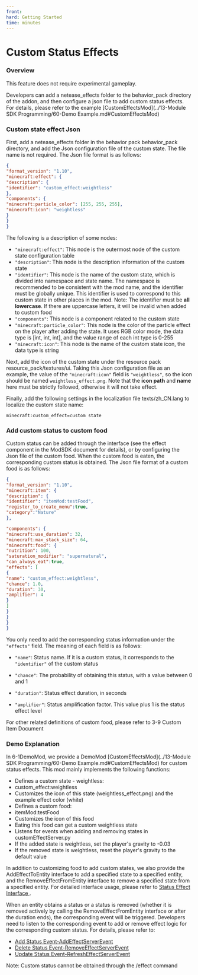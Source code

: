 ```yaml
--- 
front: 
hard: Getting Started 
time: minutes 
--- 
```


# Custom Status Effects 

### Overview 

This feature does not require experimental gameplay. 

Developers can add a netease_effects folder to the behavior_pack directory of the addon, and then configure a json file to add custom status effects. For details, please refer to the example [CustomEffectsMod](../13-Module SDK Programming/60-Demo Example.md#CustomEffectsMod) 

### Custom state effect Json 

First, add a netease_effects folder in the behavior pack behavior_pack directory, and add the Json configuration file of the custom state. The file name is not required. The Json file format is as follows: 

```json 
{ 
"format_version": "1.10", 
"minecraft:effect": { 
"description": { 
"identifier": "custom_effect:weightless" 
}, 
"components": { 
"minecraft:particle_color": [255, 255, 255], 
"minecraft:icon": "weightless" 
} 
} 
} 
``` 

The following is a description of some nodes: 

- `"minecraft:effect"`: This node is the outermost node of the custom state configuration table 
- `"description"`: This node is the description information of the custom state 
- `"identifier"`: This node is the name of the custom state, which is divided into namespace and state name. The namespace is recommended to be consistent with the mod name, and the identifier must be globally unique. This identifier is used to correspond to this custom state in other places in the mod. Note: The identifier must be **all lowercase**. If there are uppercase letters, it will be invalid when added to custom food 
- `"components"`: This node is a component related to the custom state 
- `"minecraft:particle_color"`: This node is the color of the particle effect on the player after adding the state. It uses RGB color mode, the data type is [int, int, int], and the value range of each int type is 0-255 
- `"minecraft:icon"`: This node is the name of the custom state icon, the data type is string 

Next, add the icon of the custom state under the resource pack resource_pack/textures/ui. Taking this Json configuration file as an example, the value of the `"minecraft:icon"` field is `"weightless"`, so the icon should be named `weightless_effect.png`. Note that the **icon path** and **name** here must be strictly followed, otherwise it will not take effect. 

Finally, add the following settings in the localization file texts/zh_CN.lang to localize the custom state name: 

``` 
minecraft:custom_effect=custom state 
``` 




### Add custom status to custom food 

Custom status can be added through the interface (see the effect component in the ModSDK document for details), or by configuring the Json file of the custom food. When the custom food is eaten, the corresponding custom status is obtained. The Json file format of a custom food is as follows: 

```Json 
{ 
"format_version": "1.10", 
"minecraft:item": { 
"description": { 
"identifier": "itemMod:testFood", 
"register_to_create_menu":true, 
"category":"Nature" 
}, 

"components": { 
"minecraft:use_duration": 32, 
"minecraft:max_stack_size": 64, 
"minecraft:food": { 
"nutrition": 100, 
"saturation_modifier": "supernatural", 
"can_always_eat":true, 
"effects": [ 
{ 
"name": "custom_effect:weightless", 
"chance": 1.0, 
"duration": 30, 
"amplifier": 4 
} 
] 
} 
} 
} 
} 
``` 

You only need to add the corresponding status information under the `"effects"` field. The meaning of each field is as follows: 

- `"name"`: Status name. If it is a custom status, it corresponds to the `"identifier"` of the custom status 

- `"chance"`: The probability of obtaining this status, with a value between 0 and 1 
- `"duration"`: Status effect duration, in seconds 
- `"amplifier"`: Status amplification factor. This value plus 1 is the status effect level 

For other related definitions of custom food, please refer to 3-9 Custom Item Document 

### Demo Explanation 


In 6-1DemoMod, we provide a DemoMod [CustomEffectsMod](../13-Module SDK Programming/60-Demo Example.md#CustomEffectsMod) for custom status effects. This mod mainly implements the following functions: 

- Defines a custom state - weightless: 
- custom_effect:weightless 
- Customizes the icon of this state (weightless_effect.png) and the example effect color (white) 
- Defines a custom food: 
- itemMod:testFood 
- Customizes the icon of this food 
- Eating this food can get a custom weightless state 
- Listens for events when adding and removing states in customEffectServer.py 
- If the added state is weightless, set the player's gravity to -0.03 
- If the removed state is weightless, reset the player's gravity to the default value 

In addition to customizing food to add custom states, we also provide the AddEffectToEntity interface to add a specified state to a specified entity, and the RemoveEffectFromEntity interface to remove a specified state from a specified entity. For detailed interface usage, please refer to <a href="../../../mcdocs/1-ModAPI/接口/对象/STATEFFECT.html" rel="noopenner"> Status Effect Interface </a>. 

When an entity obtains a status or a status is removed (whether it is removed actively by calling the RemoveEffectFromEntity interface or after the duration ends), the corresponding event will be triggered. Developers need to listen to the corresponding event to add or remove effect logic for the corresponding custom status. For details, please refer to: 

- <a href="../../../mcdocs/1-ModAPI/Event/Entity.html#addeffectserverevent" rel="noopenner"> Add Status Event-AddEffectServerEvent </a> 
- <a href="../../../mcdocs/1-ModAPI/Event/Entity.html#removeeffectserverevent" rel="noopenner"> Delete Status Event-RemoveEffectServerEvent </a> 
- <a href="../../../mcdocs/1-ModAPI/Event/Entity.html#refresheffectserverevent" rel="noopenner"> Update Status Event-RefreshEffectServerEvent </a> 

Note: Custom status cannot be obtained through the /effect command 


